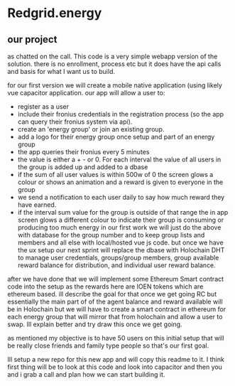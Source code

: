 # Redgrid.energy

## our project
as chatted on the call. This code is a very simple webapp version of the solution. there is no enrollment, process etc but it does have the api calls and basis for what I want us to build.

for our first version we will create a mobile native application (using likely vue capacitor application. our app will allow a user to:

* register as a user
* include their fronius credentials in the registration process (so the app can query their fronius system via api).
* create an 'energy group' or join an existing group.
* add a logo for their energy group once setup and part of an energy group
* the app queries their fronius every 5 minutes
* the value is either a + - or 0. For each interval the value of all users in the group is added up and added to a dbase
* if the sum of all user values is within 500w of 0 the screen glows a colour or shows an animation and a reward is given to everyone in the group
* we send a notification to each user daily to say how much reward they have earned.
* if the interval sum value for the group is outside of that range the in app screen glows a different colour to indicate their group is consuming or producing too much energy
in our first work we will just do the above with database for the group number and to keep group lists and members and all else with local/hosted vue js code. 
but once we have the ux setup our next sprint will replace the dbase with Holochain DHT to manage user credentials, groups/group members, group available reward balance for distribution, and individual user reward balance.

after we have done that we will implement some Ethereum Smart contract code into the setup as the rewards here are IOEN tokens which are ethereum based. ill describe the goal for that once we get going RC but essentially the main part of of the agent balance and reward available will be in Holochain but we will have to create a smart contract in ethereum for each energy group that will mirror that from holochain and allow a user to swap. Ill explain better and try draw this once we get going.

as mentioned my objective is to have 50 users on this initial setup that will be really close friends and family type people so that's our first goal.

Ill setup a new repo for this new app and will copy this readme to it. I think first thing will be to look at this code and look into capacitor and then you and i grab a call and plan how we can start building it.
